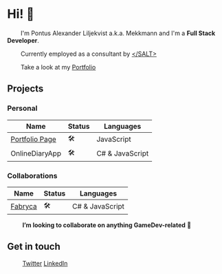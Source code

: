 # Hi! 👋 

&nbsp;&nbsp;&nbsp;&nbsp;&nbsp;&nbsp;&nbsp;&nbsp;I'm Pontus Alexander Liljekvist a.k.a. Mekkmann and I'm a **Full Stack Developer**.

&nbsp;&nbsp;&nbsp;&nbsp;&nbsp;&nbsp;&nbsp;&nbsp;Currently employed as a consultant by [&lt;/SALT&gt;](https://www.salt.study/)

&nbsp;&nbsp;&nbsp;&nbsp;&nbsp;&nbsp;&nbsp;&nbsp;Take a look at my [Portfolio](https://pontusliljekvistportfolio.herokuapp.com/)

## Projects
### Personal 
| Name                                                         | Status  | Languages                 |
|--------------------------------------------------------------|---------|---------------------------|
| [Portfolio Page](https://github.com/mekkmann/Portfolio-Page) |   🛠️   | JavaScript                |
| OnlineDiaryApp                                               |   🛠️   | C# & JavaScript |

### Collaborations 
| Name                                                         | Status  | Languages                 |
|--------------------------------------------------------------|---------|---------------------------|
| [Fabryca](https://github.com/VladDrag/Fabryca)               |   🛠️   | C# & JavaScript |

&nbsp;&nbsp;&nbsp;&nbsp;&nbsp;&nbsp;&nbsp;&nbsp; **I’m looking to collaborate on anything GameDev-related** 💞️ 

## Get in touch
&nbsp;&nbsp;&nbsp;&nbsp;&nbsp;&nbsp;&nbsp;&nbsp; [Twitter](https://twitter.com/othermekkmann) [LinkedIn](https://www.linkedin.com/in/pontus-liljekvist-b7224517a/)

<!---
mekkmann/mekkmann is a ✨ special ✨ repository because its `README.md` (this file) appears on your GitHub profile.
You can click the Preview link to take a look at your changes.
--->

